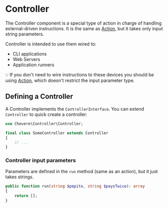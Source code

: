 # Controller

The Controller component is a special type of action in charge of handling external-driven instructions. It is the same as [Action](action.md), but it takes only input string parameters.

Controller is intended to use them wired to:

* CLI applications
* Web Servers
* Application runners

💡 If you don't need to wire instructions to these devices you should be using [Action](Action.md), which doesn't restrict the input parameter type.

## Defining a Controller

A Controller implements the `ControllerInterface`. You can extend `Controller` to quick create a controller:

```php
use Chevere\Controller\Controller;

final class SomeController extends Controller
{
    // ...
}
```

### Controller input parameters

Parameters are defined in the `run` method (same as an action), but it just takes strings.

```php
public function run(string $pepito, string $paysTwice): array
{
    return [];
}
```
